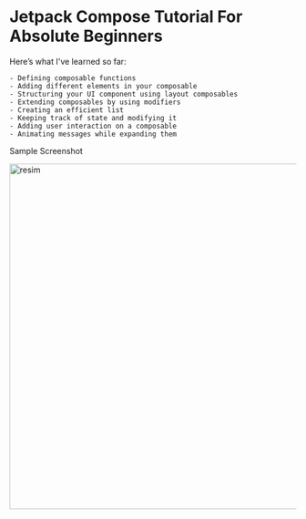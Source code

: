 # Jetpack Compose Tutorial For Absolute Beginners

Here’s what I've learned so far:

    - Defining composable functions
    - Adding different elements in your composable
    - Structuring your UI component using layout composables
    - Extending composables by using modifiers
    - Creating an efficient list
    - Keeping track of state and modifying it
    - Adding user interaction on a composable
    - Animating messages while expanding them
    
Sample Screenshot
    
<img width="606" alt="resim" src="https://user-images.githubusercontent.com/36234545/162580743-1bd89fbd-89a0-46a8-86d0-06af65ff1ff3.png">
